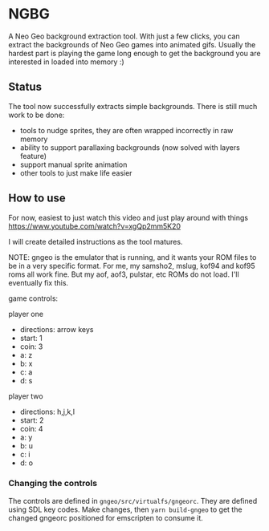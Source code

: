 # NGBG

A Neo Geo background extraction tool. With just a few clicks, you can extract the backgrounds of Neo Geo games into animated gifs. Usually the hardest part is playing the game long enough to get the background you are interested in loaded into memory :)

## Status

The tool now successfully extracts simple backgrounds. There is still much work to be done:
  
* tools to nudge sprites, they are often wrapped incorrectly in raw memory
* ability to support parallaxing backgrounds (now solved with layers feature)
* support manual sprite animation
* other tools to just make life easier

## How to use

For now, easiest to just watch this video and just play around with things
https://www.youtube.com/watch?v=xgQp2mm5K20

I will create detailed instructions as the tool matures.

NOTE: gngeo is the emulator that is running, and it wants your ROM files to be in a very specific format. For me, my samsho2, mslug, kof94 and kof95 roms all work fine. But my aof, aof3, pulstar, etc ROMs do not load. I'll eventually fix this.

game controls:

player one

* directions: arrow keys
* start: 1
* coin: 3
* a: z
* b: x
* c: a
* d: s
  
player two

* directions: h,j,k,l
* start: 2
* coin: 4
* a: y
* b: u
* c: i
* d: o

### Changing the controls

The controls are defined in `gngeo/src/virtualfs/gngeorc`. They are defined using SDL key codes. Make changes, then `yarn build-gngeo` to get the changed gngeorc positioned for emscripten to consume it.



